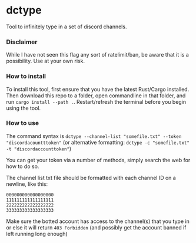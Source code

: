 # dctype
Tool to infinitely type in a set of discord channels.

### Disclaimer
While I have not seen this flag any sort of ratelimit/ban, be aware that it is a possibility. Use at your own risk.

### How to install
To install this tool, first ensure that you have the latest Rust/Cargo installed. Then download this repo to a folder, open commandline in that folder, and run `cargo install --path .`. Restart/refresh the terminal before you begin using the tool. 

### How to use
The command syntax is `dctype --channel-list "somefile.txt" --token "discordacountttoken"`
(or alternative formatting: `dctype -c "somefile.txt" -t "discordaccounttoken"`)

You can get your token via a number of methods, simply search the web for how to do so.

The channel list txt file should be formatted with each channel ID on a newline, like this:
```
000000000000000000
111111111111111111
222222222222222222
333333333333333333
```

Make sure the botted account has access to the channel(s) that you type in or else it will return `403 Forbidden` (and possibly get the account banned if left running long enough)